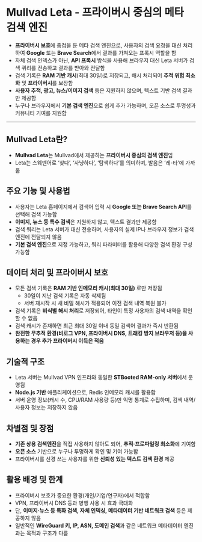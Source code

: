 # Mullvad Leta - 프라이버시 중심의 메타 검색 엔진


* **프라이버시 보호**에 중점을 둔 메타 검색 엔진으로, 사용자의 검색 요청을 대신 처리하여 **Google** 또는 **Brave Search**에서 결과를 가져오는 프록시 역할을 함
* 자체 검색 인덱스가 아닌, **API 프록시** 방식을 사용해 브라우저 대신 Leta 서버가 검색 쿼리를 전송하고 결과를 받아와 전달함
* 검색 기록은 **RAM 기반 캐시**(최대 30일)로 저장되고, 해시 처리되어 **추적 위험 최소화** 및 **프라이버시**를 보장함
* **사용자 추적, 광고, 뉴스/이미지 검색** 등은 지원하지 않으며, 텍스트 기반 검색 결과만 제공함
* 누구나 브라우저에서 **기본 검색 엔진**으로 쉽게 추가 가능하며, 오픈 소스로 투명성과 커뮤니티 기여를 지원함

---

Mullvad Leta란?
--------------

* **Mullvad Leta**는 Mullvad에서 제공하는 **프라이버시 중심의 검색 엔진**임
* Leta는 스웨덴어로 ‘찾다’, ‘사냥하다’, ‘탐색하다’를 의미하며, 발음은 ‘레-타’에 가까움

주요 기능 및 사용법
-----------

* 사용자는 Leta 홈페이지에서 검색어 입력 시 **Google 또는 Brave Search API**를 선택해 검색 가능함
* **이미지, 뉴스 등 특수 검색**은 지원하지 않고, 텍스트 결과만 제공함
* 검색 쿼리는 Leta 서버가 대신 전송하며, 사용자의 실제 IP나 브라우저 정보가 검색엔진에 전달되지 않음
* **기본 검색 엔진**으로 지정 가능하고, 쿼리 파라미터를 활용해 다양한 검색 환경 구성 가능함

데이터 처리 및 프라이버시 보호
-----------------

* 모든 검색 기록은 **RAM 기반 인메모리 캐시(최대 30일)** 로만 저장됨
  + 30일이 지난 검색 기록은 자동 삭제됨
  + 서버 재시작 시 새 비밀 해시가 적용되어 이전 검색 내역 복원 불가
* 검색 기록은 **비식별 해시 처리**로 저장되어, 타인이 특정 사용자의 검색 내역을 확인할 수 없음
* 검색 캐시가 존재하면 최근 최대 30일 이내 동일 검색어 결과가 즉시 반환됨
* **완전한 무추적 환경(비로그 VPN, 프라이버시 DNS, 트래킹 방지 브라우저 등)을 사용하는 경우 추가 프라이버시 이득은 적음**

기술적 구조
------

* Leta 서버는 Mullvad VPN 인프라와 동일한 **STBooted RAM-only 서버**에서 운영됨
* **Node.js 기반** 애플리케이션으로, Redis 인메모리 캐시를 활용함
* 서버 운영 정보(캐시 수, CPU/RAM 사용량 등)만 익명 통계로 수집하며, 검색 내역/사용자 정보는 저장하지 않음

차별점 및 장점
--------

* **기존 상용 검색엔진**을 직접 사용하지 않아도 되어, **추적·프로파일링 최소화**에 기여함
* **오픈 소스** 기반으로 누구나 투명하게 확인 및 기여 가능함
* 프라이버시를 신경 쓰는 사용자를 위한 **신뢰성 있는 텍스트 검색 환경** 제공

활용 배경 및 한계
----------

* 프라이버시 보호가 중요한 환경(개인/기업/연구자)에서 적합함
* VPN, 프라이버시 DNS 등과 병행 사용 시 효과 극대화
* 단, **이미지·뉴스 등 특화 검색, 자체 인덱싱, 메타데이터 기반 네트워크 검색** 등은 제공하지 않음
* 일반적인 **WireGuard 키, IP, ASN, 도메인 검색**과 같은 네트워크 메타데이터 엔진과는 목적과 구조가 다름

